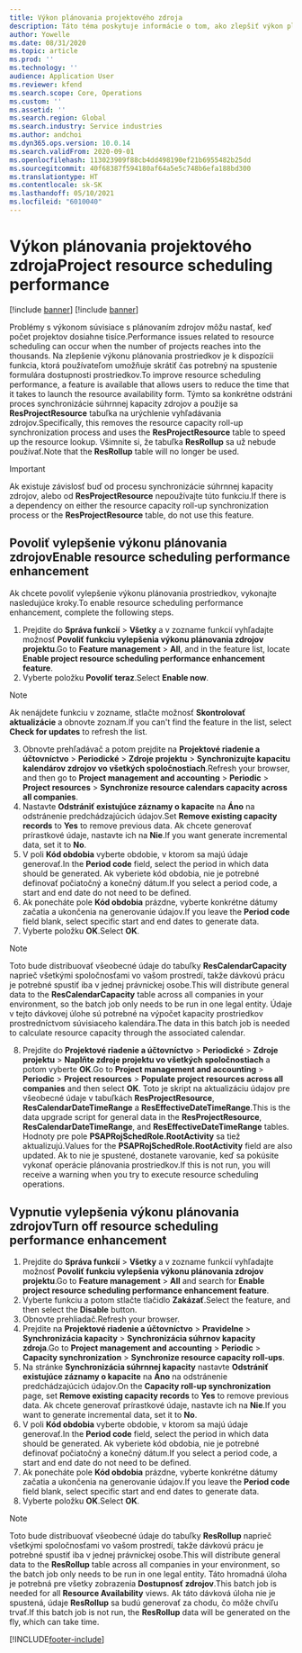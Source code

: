 ```yaml
---
title: Výkon plánovania projektového zdroja
description: Táto téma poskytuje informácie o tom, ako zlepšiť výkon plánovania prostriedkov pre veľký počet projektov.
author: Yowelle
ms.date: 08/31/2020
ms.topic: article
ms.prod: ''
ms.technology: ''
audience: Application User
ms.reviewer: kfend
ms.search.scope: Core, Operations
ms.custom: ''
ms.assetid: ''
ms.search.region: Global
ms.search.industry: Service industries
ms.author: andchoi
ms.dyn365.ops.version: 10.0.14
ms.search.validFrom: 2020-09-01
ms.openlocfilehash: 113023909f88cb4dd498190ef21b6955482b25dd
ms.sourcegitcommit: 40f68387f594180af64a5e5c748b6efa188bd300
ms.translationtype: HT
ms.contentlocale: sk-SK
ms.lasthandoff: 05/10/2021
ms.locfileid: "6010040"
---
```

# <a name="project-resource-scheduling-performance"></a><span data-ttu-id="f4e21-103">Výkon plánovania projektového zdroja</span><span class="sxs-lookup"><span data-stu-id="f4e21-103">Project resource scheduling performance</span></span>

[!include [banner](../includes/banner.md)]
[!include [banner](../includes/preview-banner.md)]


<span data-ttu-id="f4e21-104">Problémy s výkonom súvisiace s plánovaním zdrojov môžu nastať, keď počet projektov dosiahne tisíce.</span><span class="sxs-lookup"><span data-stu-id="f4e21-104">Performance issues related to resource scheduling can occur when the number of projects reaches into the thousands.</span></span> <span data-ttu-id="f4e21-105">Na zlepšenie výkonu plánovania prostriedkov je k dispozícii funkcia, ktorá používateľom umožňuje skrátiť čas potrebný na spustenie formulára dostupnosti prostriedkov.</span><span class="sxs-lookup"><span data-stu-id="f4e21-105">To improve resource scheduling performance, a feature is available that allows users to reduce the time that it takes to launch the resource availability form.</span></span> <span data-ttu-id="f4e21-106">Týmto sa konkrétne odstráni proces synchronizácie súhrnnej kapacity zdrojov a použije sa **ResProjectResource** tabuľka na urýchlenie vyhľadávania zdrojov.</span><span class="sxs-lookup"><span data-stu-id="f4e21-106">Specifically, this removes the resource capacity roll-up synchronization process and uses the **ResProjectResource** table to speed up the resource lookup.</span></span> <span data-ttu-id="f4e21-107">Všimnite si, že tabuľka **ResRollup** sa už nebude používať.</span><span class="sxs-lookup"><span data-stu-id="f4e21-107">Note that the **ResRollup** table will no longer be used.</span></span>

> [!IMPORTANT]
> <span data-ttu-id="f4e21-108">Ak existuje závislosť buď od procesu synchronizácie súhrnnej kapacity zdrojov, alebo od **ResProjectResource** nepoužívajte túto funkciu.</span><span class="sxs-lookup"><span data-stu-id="f4e21-108">If there is a dependency on either the resource capacity roll-up synchronization process or the **ResProjectResource** table, do not use this feature.</span></span>

## <a name="enable-resource-scheduling-performance-enhancement"></a><span data-ttu-id="f4e21-109">Povoliť vylepšenie výkonu plánovania zdrojov</span><span class="sxs-lookup"><span data-stu-id="f4e21-109">Enable resource scheduling performance enhancement</span></span>
<span data-ttu-id="f4e21-110">Ak chcete povoliť vylepšenie výkonu plánovania prostriedkov, vykonajte nasledujúce kroky.</span><span class="sxs-lookup"><span data-stu-id="f4e21-110">To enable resource scheduling performance enhancement, complete the following steps.</span></span>

1. <span data-ttu-id="f4e21-111">Prejdite do **Správa funkcií** > **Všetky** a v zozname funkcií vyhľadajte možnosť **Povoliť funkciu vylepšenia výkonu plánovania zdrojov projektu**.</span><span class="sxs-lookup"><span data-stu-id="f4e21-111">Go to **Feature management** > **All**, and in the feature list, locate **Enable project resource scheduling performance enhancement feature**.</span></span>
2. <span data-ttu-id="f4e21-112">Vyberte položku **Povoliť teraz**.</span><span class="sxs-lookup"><span data-stu-id="f4e21-112">Select **Enable now**.</span></span>

> [!NOTE]
> <span data-ttu-id="f4e21-113">Ak nenájdete funkciu v zozname, stlačte možnosť **Skontrolovať aktualizácie** a obnovte zoznam.</span><span class="sxs-lookup"><span data-stu-id="f4e21-113">If you can't find the feature in the list, select **Check for updates** to refresh the list.</span></span>

3. <span data-ttu-id="f4e21-114">Obnovte prehľadávač a potom prejdite na **Projektové riadenie a účtovníctvo** > **Periodické** > **Zdroje projektu** > **Synchronizujte kapacitu kalendárov zdrojov vo všetkých spoločnostiach**.</span><span class="sxs-lookup"><span data-stu-id="f4e21-114">Refresh your browser, and then go to **Project management and accounting** > **Periodic** > **Project resources** > **Synchronize resource calendars capacity across all companies**.</span></span>
4. <span data-ttu-id="f4e21-115">Nastavte **Odstrániť existujúce záznamy o kapacite** na **Áno** na odstránenie predchádzajúcich údajov.</span><span class="sxs-lookup"><span data-stu-id="f4e21-115">Set **Remove existing capacity records** to **Yes** to remove previous data.</span></span> <span data-ttu-id="f4e21-116">Ak chcete generovať prírastkové údaje, nastavte ich na **Nie**.</span><span class="sxs-lookup"><span data-stu-id="f4e21-116">If you want generate incremental data, set it to **No**.</span></span>
5. <span data-ttu-id="f4e21-117">V poli **Kód obdobia** vyberte obdobie, v ktorom sa majú údaje generovať.</span><span class="sxs-lookup"><span data-stu-id="f4e21-117">In the **Period code** field, select the period in which data should be generated.</span></span> <span data-ttu-id="f4e21-118">Ak vyberiete kód obdobia, nie je potrebné definovať počiatočný a konečný dátum.</span><span class="sxs-lookup"><span data-stu-id="f4e21-118">If you select a period code, a start and end date do not need to be defined.</span></span>
6. <span data-ttu-id="f4e21-119">Ak ponecháte pole **Kód obdobia** prázdne, vyberte konkrétne dátumy začatia a ukončenia na generovanie údajov.</span><span class="sxs-lookup"><span data-stu-id="f4e21-119">If you leave the **Period code** field blank, select specific start and end dates to generate data.</span></span>
7. <span data-ttu-id="f4e21-120">Vyberte položku **OK**.</span><span class="sxs-lookup"><span data-stu-id="f4e21-120">Select **OK**.</span></span>

 > [!NOTE]
 > <span data-ttu-id="f4e21-121">Toto bude distribuovať všeobecné údaje do tabuľky **ResCalendarCapacity** naprieč všetkými spoločnosťami vo vašom prostredí, takže dávkovú prácu je potrebné spustiť iba v jednej právnickej osobe.</span><span class="sxs-lookup"><span data-stu-id="f4e21-121">This will distribute general data to the **ResCalendarCapacity** table across all companies in your environment, so the batch job only needs to be run in one legal entity.</span></span> <span data-ttu-id="f4e21-122">Údaje v tejto dávkovej úlohe sú potrebné na výpočet kapacity prostriedkov prostredníctvom súvisiaceho kalendára.</span><span class="sxs-lookup"><span data-stu-id="f4e21-122">The data in this batch job is needed to calculate resource capacity through the associated calendar.</span></span>

8. <span data-ttu-id="f4e21-123">Prejdite do **Projektové riadenie a účtovníctvo** > **Periodické** > **Zdroje projektu** > **Naplňte zdroje projektu vo všetkých spoločnostiach** a potom vyberte **OK**.</span><span class="sxs-lookup"><span data-stu-id="f4e21-123">Go to **Project management and accounting** > **Periodic** > **Project resources** > **Populate project resources across all companies** and then select **OK**.</span></span> <span data-ttu-id="f4e21-124">Toto je skript na aktualizáciu údajov pre všeobecné údaje v tabuľkách **ResProjectResource**, **ResCalendarDateTimeRange** a **ResEffectiveDateTimeRange**.</span><span class="sxs-lookup"><span data-stu-id="f4e21-124">This is the data upgrade script for general data in the **ResProjectResource**, **ResCalendarDateTimeRange**, and **ResEffectiveDateTimeRange** tables.</span></span> <span data-ttu-id="f4e21-125">Hodnoty pre pole **PSAPRojSchedRole.RootActivity** sa tiež aktualizujú.</span><span class="sxs-lookup"><span data-stu-id="f4e21-125">Values for the **PSAPRojSchedRole.RootActivity** field are also updated.</span></span> <span data-ttu-id="f4e21-126">Ak to nie je spustené, dostanete varovanie, keď sa pokúsite vykonať operácie plánovania prostriedkov.</span><span class="sxs-lookup"><span data-stu-id="f4e21-126">If this is not run, you will receive a warning when you try to execute resource scheduling operations.</span></span>
 
## <a name="turn-off-resource-scheduling-performance-enhancement"></a><span data-ttu-id="f4e21-127">Vypnutie vylepšenia výkonu plánovania zdrojov</span><span class="sxs-lookup"><span data-stu-id="f4e21-127">Turn off resource scheduling performance enhancement</span></span>

1. <span data-ttu-id="f4e21-128">Prejdite do **Správa funkcií** > **Všetky** a v zozname funkcií vyhľadajte možnosť **Povoliť funkciu vylepšenia výkonu plánovania zdrojov projektu**.</span><span class="sxs-lookup"><span data-stu-id="f4e21-128">Go to **Feature management** > **All**  and search for **Enable project resource scheduling performance enhancement feature**.</span></span>
2. <span data-ttu-id="f4e21-129">Vyberte funkciu a potom stlačte tlačidlo **Zakázať**.</span><span class="sxs-lookup"><span data-stu-id="f4e21-129">Select the feature, and then select the **Disable** button.</span></span>
3. <span data-ttu-id="f4e21-130">Obnovte prehliadač.</span><span class="sxs-lookup"><span data-stu-id="f4e21-130">Refresh your browser.</span></span>
4. <span data-ttu-id="f4e21-131">Prejdite na **Projektové riadenie a účtovníctvo** > **Pravidelne** > **Synchronizácia kapacity** > **Synchronizácia súhrnov kapacity zdroja**.</span><span class="sxs-lookup"><span data-stu-id="f4e21-131">Go to **Project management and accounting** > **Periodic** > **Capacity synchronization** > **Synchronize resource capacity roll-ups**.</span></span>
5. <span data-ttu-id="f4e21-132">Na stránke **Synchronizácia súhrnnej kapacity** nastavte **Odstrániť existujúce záznamy o kapacite** na **Áno** na odstránenie predchádzajúcich údajov.</span><span class="sxs-lookup"><span data-stu-id="f4e21-132">On the **Capacity roll-up synchronization** page, set **Remove existing capacity records** to **Yes** to remove previous data.</span></span> <span data-ttu-id="f4e21-133">Ak chcete generovať prírastkové údaje, nastavte ich na **Nie**.</span><span class="sxs-lookup"><span data-stu-id="f4e21-133">If you want to generate incremental data, set it to **No**.</span></span>
6. <span data-ttu-id="f4e21-134">V poli **Kód obdobia** vyberte obdobie, v ktorom sa majú údaje generovať.</span><span class="sxs-lookup"><span data-stu-id="f4e21-134">In the **Period code** field, select the period in which data should be generated.</span></span> <span data-ttu-id="f4e21-135">Ak vyberiete kód obdobia, nie je potrebné definovať počiatočný a konečný dátum.</span><span class="sxs-lookup"><span data-stu-id="f4e21-135">If you select a period code, a start and end date do not need to be defined.</span></span>
7. <span data-ttu-id="f4e21-136">Ak ponecháte pole **Kód obdobia** prázdne, vyberte konkrétne dátumy začatia a ukončenia na generovanie údajov.</span><span class="sxs-lookup"><span data-stu-id="f4e21-136">If you leave the **Period code** field blank, select specific start and end dates to generate data.</span></span>
8. <span data-ttu-id="f4e21-137">Vyberte položku **OK**.</span><span class="sxs-lookup"><span data-stu-id="f4e21-137">Select **OK**.</span></span>

> [!NOTE]
> <span data-ttu-id="f4e21-138">Toto bude distribuovať všeobecné údaje do tabuľky **ResRollup** naprieč všetkými spoločnosťami vo vašom prostredí, takže dávkovú prácu je potrebné spustiť iba v jednej právnickej osobe.</span><span class="sxs-lookup"><span data-stu-id="f4e21-138">This will distribute general data to the **ResRollup** table across all companies in your environment, so the batch job only needs to be run in one legal entity.</span></span> <span data-ttu-id="f4e21-139">Táto hromadná úloha je potrebná pre všetky zobrazenia **Dostupnosť zdrojov**.</span><span class="sxs-lookup"><span data-stu-id="f4e21-139">This batch job is needed for all **Resource Availability** views.</span></span> <span data-ttu-id="f4e21-140">Ak táto dávková úloha nie je spustená, údaje **ResRollup** sa budú generovať za chodu, čo môže chvíľu trvať.</span><span class="sxs-lookup"><span data-stu-id="f4e21-140">If this batch job is not run, the **ResRollup** data will be generated on the fly, which can take time.</span></span>


[!INCLUDE[footer-include](../includes/footer-banner.md)]